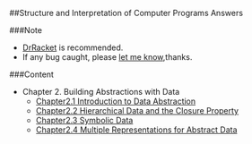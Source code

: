 ##Structure and Interpretation of Computer Programs Answers

###Note
- [DrRacket](http://download.racket-lang.org/) is recommended.
- If any bug caught, please [let me know](https://github.com/Soyn/sicp/issues/new),thanks.

###Content

- Chapter 2.  Building Abstractions with Data
  - [Chapter2.1 Introduction to Data Abstraction](CH2/CH2.1)
  - [Chapter2.2 Hierarchical Data and the Closure Property](CH2/CH2.2)
  - [Chapter2.3 Symbolic Data](CH2/CH2.3/README.md)
  - [Chapter2.4 Multiple Representations for Abstract Data](CH2/CH2.4)

